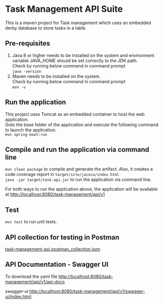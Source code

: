# Task Management API Suite

This is a maven project for Task management which uses an embedded derby database to store tasks in a table.

## Pre-requisites
1. Java 8 or higher needs to be installed on the system and environment variable JAVA_HOME should be set correctly to the JDK path.  
   Check by running below command in command prompt  
   `java -version`  
2. Maven needs to be installed on the system.  
   Check by running below command in command prompt  
   `mvn -v`  

## Run the application
This project uses Tomcat as an embedded container to host the web application.  
Goto the base folder of the application and execute the following command to launch the application.  
`mvn spring-boot:run`  

## Compile and run the application via command line
`mvn clean package` to compile and generate the artifact. Also, it creates a code coverage report in `target/site/jacoco/index.html`   
`java -jar target/task-api.jar` to run the application via command line.

For both ways to run the application above, the application will be available at [http://localhost:8080/task-management/api/v1](http://localhost:8080/task-management/api/v1)

## Test
`mvn test` to run unit tests.

## API collection for testing in Postman
[task-management-api.postman_collection.json](./task-management-api.postman_collection.json)
 
## API Documentation - Swagger UI

To download the yaml file
[http://localhost:8080/task-management/api/v1/api-docs](http://localhost:8080/task-management/api/v1/api-docs)

swagger-ui
[http://localhost:8080/task-management/api/v1/swagger-ui/index.html](http://localhost:8080/task-management/api/v1/swagger-ui/index.html)
